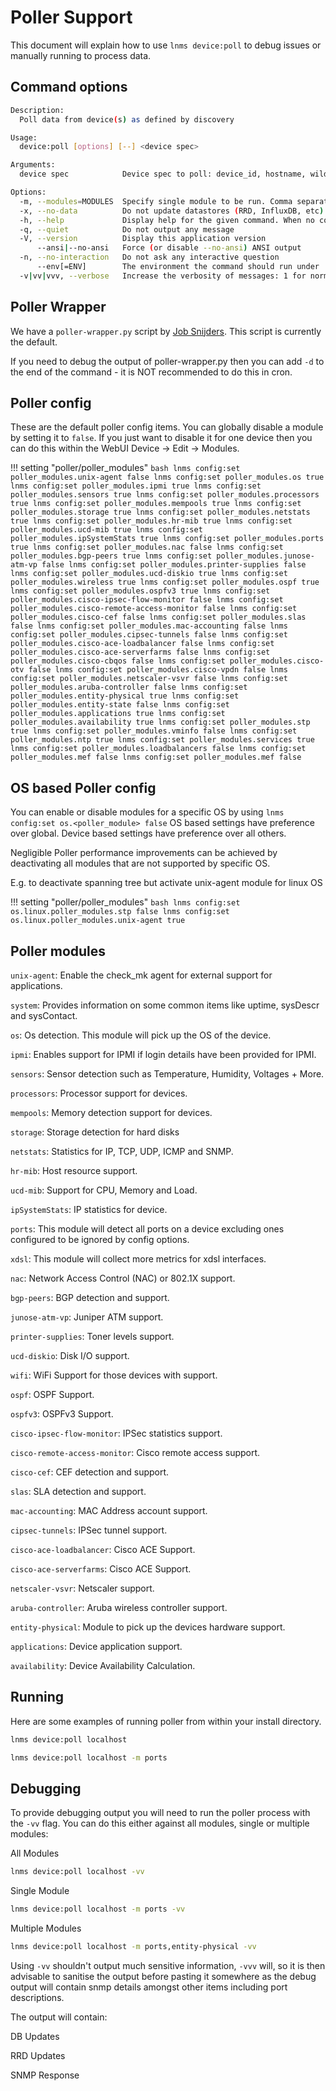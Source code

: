 # Poller Support

This document will explain how to use `lnms device:poll` to debug issues or
manually running to process data.

## Command options

```bash
Description:
  Poll data from device(s) as defined by discovery

Usage:
  device:poll [options] [--] <device spec>

Arguments:
  device spec            Device spec to poll: device_id, hostname, wildcard (*), odd, even, all

Options:
  -m, --modules=MODULES  Specify single module to be run. Comma separate modules, submodules may be added with /
  -x, --no-data          Do not update datastores (RRD, InfluxDB, etc)
  -h, --help             Display help for the given command. When no command is given display help for the list command
  -q, --quiet            Do not output any message
  -V, --version          Display this application version
      --ansi|--no-ansi   Force (or disable --no-ansi) ANSI output
  -n, --no-interaction   Do not ask any interactive question
      --env[=ENV]        The environment the command should run under
  -v|vv|vvv, --verbose   Increase the verbosity of messages: 1 for normal output, 2 for more verbose output and 3 for debug
```

## Poller Wrapper

We have a `poller-wrapper.py` script by [Job
Snijders](https://github.com/job). This script is currently the
default.

If you need to debug the output of poller-wrapper.py then you can add
`-d` to the end of the command - it is NOT recommended to do this in
cron.

## Poller config

These are the default poller config items. You can globally disable a
module by setting it to `false`. If you just want to
disable it for one device then you can do this within the WebUI Device
-> Edit -> Modules.

!!! setting "poller/poller_modules"
    ```bash
    lnms config:set poller_modules.unix-agent false
    lnms config:set poller_modules.os true
    lnms config:set poller_modules.ipmi true
    lnms config:set poller_modules.sensors true
    lnms config:set poller_modules.processors true
    lnms config:set poller_modules.mempools true
    lnms config:set poller_modules.storage true
    lnms config:set poller_modules.netstats true
    lnms config:set poller_modules.hr-mib true
    lnms config:set poller_modules.ucd-mib true
    lnms config:set poller_modules.ipSystemStats true
    lnms config:set poller_modules.ports true
    lnms config:set poller_modules.nac false
    lnms config:set poller_modules.bgp-peers true
    lnms config:set poller_modules.junose-atm-vp false
    lnms config:set poller_modules.printer-supplies false
    lnms config:set poller_modules.ucd-diskio true
    lnms config:set poller_modules.wireless true
    lnms config:set poller_modules.ospf true
    lnms config:set poller_modules.ospfv3 true
    lnms config:set poller_modules.cisco-ipsec-flow-monitor false
    lnms config:set poller_modules.cisco-remote-access-monitor false
    lnms config:set poller_modules.cisco-cef false
    lnms config:set poller_modules.slas false
    lnms config:set poller_modules.mac-accounting false
    lnms config:set poller_modules.cipsec-tunnels false
    lnms config:set poller_modules.cisco-ace-loadbalancer false
    lnms config:set poller_modules.cisco-ace-serverfarms false
    lnms config:set poller_modules.cisco-cbqos false
    lnms config:set poller_modules.cisco-otv false
    lnms config:set poller_modules.cisco-vpdn false
    lnms config:set poller_modules.netscaler-vsvr false
    lnms config:set poller_modules.aruba-controller false
    lnms config:set poller_modules.entity-physical true
    lnms config:set poller_modules.entity-state false
    lnms config:set poller_modules.applications true
    lnms config:set poller_modules.availability true
    lnms config:set poller_modules.stp true
    lnms config:set poller_modules.vminfo false
    lnms config:set poller_modules.ntp true
    lnms config:set poller_modules.services true
    lnms config:set poller_modules.loadbalancers false
    lnms config:set poller_modules.mef false
    lnms config:set poller_modules.mef false
    ```

## OS based Poller config

You can enable or disable modules for a specific OS by using
`lnms config:set os.<poller_module> false` OS based settings
have preference over global. Device based settings have preference
over all others.

Negligible Poller performance improvements can be achieved by deactivating all
modules that are not supported by specific OS.

E.g. to deactivate spanning tree but activate unix-agent module for linux OS

!!! setting "poller/poller_modules"
    ```bash
    lnms config:set os.linux.poller_modules.stp false
    lnms config:set os.linux.poller_modules.unix-agent true
    ```

## Poller modules

`unix-agent`: Enable the check_mk agent for external support for applications.

`system`: Provides information on some common items like uptime, sysDescr and sysContact.

`os`: Os detection. This module will pick up the OS of the device.

`ipmi`: Enables support for IPMI if login details have been provided for IPMI.

`sensors`: Sensor detection such as Temperature, Humidity, Voltages + More.

`processors`: Processor support for devices.

`mempools`: Memory detection support for devices.

`storage`: Storage detection for hard disks

`netstats`: Statistics for IP, TCP, UDP, ICMP and SNMP.

`hr-mib`: Host resource support.

`ucd-mib`: Support for CPU, Memory and Load.

`ipSystemStats`: IP statistics for device.

`ports`: This module will detect all ports on a device excluding ones
configured to be ignored by config options.

`xdsl`: This module will collect more metrics for xdsl interfaces.

`nac`: Network Access Control (NAC) or 802.1X support.

`bgp-peers`: BGP detection and support.

`junose-atm-vp`: Juniper ATM support.

`printer-supplies`: Toner levels support.

`ucd-diskio`: Disk I/O support.

`wifi`: WiFi Support for those devices with support.

`ospf`: OSPF Support.

`ospfv3`: OSPFv3 Support.

`cisco-ipsec-flow-monitor`: IPSec statistics support.

`cisco-remote-access-monitor`: Cisco remote access support.

`cisco-cef`: CEF detection and support.

`slas`: SLA detection and support.

`mac-accounting`: MAC Address account support.

`cipsec-tunnels`: IPSec tunnel support.

`cisco-ace-loadbalancer`: Cisco ACE Support.

`cisco-ace-serverfarms`: Cisco ACE Support.

`netscaler-vsvr`: Netscaler support.

`aruba-controller`: Aruba wireless controller support.

`entity-physical`: Module to pick up the devices hardware support.

`applications`: Device application support.

`availability`: Device Availability Calculation.

## Running

Here are some examples of running poller from within your install directory.

```bash
lnms device:poll localhost

lnms device:poll localhost -m ports
```

## Debugging

To provide debugging output you will need to run the poller process
with the `-vv` flag. You can do this either against
all modules, single or multiple modules:

All Modules

```bash
lnms device:poll localhost -vv
```

Single Module

```bash
lnms device:poll localhost -m ports -vv
```

Multiple Modules

```bash
lnms device:poll localhost -m ports,entity-physical -vv
```

Using `-vv` shouldn't output much sensitive information, `-vvv` will, so
it is then advisable to sanitise the output before pasting it
somewhere as the debug output will contain snmp details amongst other
items including port descriptions.

The output will contain:

DB Updates

RRD Updates

SNMP Response
